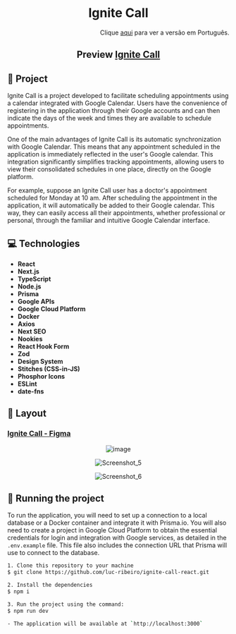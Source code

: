 <h1 align="center">
Ignite Call 
</h1>

<div align="right">
    Clique <a href="https://github.com/luc-ribeiro/ignite-call-next/blob/main/README-PTBR.md">aqui</a> para ver a versão em Português.
</div>

<h2 align="center">Preview <a href="https://ignite-call-next-phi.vercel.app" target="_blank">Ignite Call</a></h2>

## 📄 Project
Ignite Call is a project developed to facilitate scheduling appointments using a calendar integrated with Google Calendar. 
Users have the convenience of registering in the application through their Google accounts and can then indicate the days of the week and times they are available to schedule appointments.

One of the main advantages of Ignite Call is its automatic synchronization with Google Calendar. This means that any appointment scheduled in the application is immediately reflected in the user's Google calendar. 
This integration significantly simplifies tracking appointments, allowing users to view their consolidated schedules in one place, directly on the Google platform.

For example, suppose an Ignite Call user has a doctor's appointment scheduled for Monday at 10 am. After scheduling the appointment in the application, 
it will automatically be added to their Google calendar. This way, they can easily access all their appointments, whether professional or personal, 
through the familiar and intuitive Google Calendar interface.

## 💻 Technologies

- **React**
- **Next.js**
- **TypeScript**
- **Node.js**
- **Prisma**
- **Google APIs**
- **Google Cloud Platform**
- **Docker**
- **Axios**
- **Next SEO**
- **Nookies**
- **React Hook Form**
- **Zod**
- **Design System**
- **Stitches (CSS-in-JS)**
- **Phosphor Icons**
- **ESLint**
- **date-fns**

## 🔖 Layout
### [Ignite Call - Figma](https://www.figma.com/file/1fBgGauyyzAeE9AA8w7Dzi/Ignite-Call--%E2%80%A2-Projeto-React?type=design&node-id=339-74&mode=design)

<div align="center">
  
![image](https://github.com/luc-ribeiro/ignite-call-next/assets/69688077/780d3506-7e22-4856-b8f2-1d878e44ffb6)

![Screenshot_5](https://github.com/luc-ribeiro/ignite-call-next/assets/69688077/d4fb317b-5876-4017-962e-f648d27d7bc9)

![Screenshot_6](https://github.com/luc-ribeiro/ignite-call-next/assets/69688077/c1a383bc-6b7c-4558-bef1-869e7740a982)
</div>

## 🚀 Running the project

To run the application, you will need to set up a connection to a local database or a Docker container and integrate it with Prisma.io. 
You will also need to create a project in Google Cloud Platform to obtain the essential credentials for login and integration with Google services, as detailed in the ```.env.example``` file. 
This file also includes the connection URL that Prisma will use to connect to the database.

```bash
1. Clone this repository to your machine
$ git clone https://github.com/luc-ribeiro/ignite-call-react.git

2. Install the dependencies
$ npm i

3. Run the project using the command:
$ npm run dev

- The application will be available at `http://localhost:3000`
